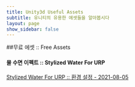 ```yaml
---
title: Unity3d Useful Assets
subtitle: 유니티의 유용한 에셋들을 알아봅시다
layout: page
show_sidebar: false
---
```

 
##무료 에셋 :: Free Assets 
#### 물 수면 이펙트 :: Stylized Water For URP  
[Stylized Water For URP :: 환경 설정 - 2021-08-05](https://beatchoi.github.io/page-usefulassets/2021/08/05/AssetsWaterEffect/)
